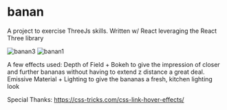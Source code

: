 # banan
 
A project to exercise ThreeJs skills.
Written w/ React leveraging the React Three library 

![banan3](https://user-images.githubusercontent.com/19554748/215582061-4dc82b1a-84f6-4623-82e8-3972a3d984b8.gif)
![banan1](https://user-images.githubusercontent.com/19554748/215582093-6463d3d7-a707-480d-ba80-d026c126e7e0.gif)

A few effects used:
Depth of Field + Bokeh to give the impression of closer and further bananas without having to extend z distance a great deal.
Emissive Material + Lighting to give the bananas a fresh, kitchen lighting look


Special Thanks:
https://css-tricks.com/css-link-hover-effects/
